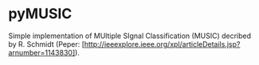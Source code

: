 # pyMUSIC
Simple implementation of MUltiple SIgnal Classification (MUSIC) decribed by R. Schmidt (Peper: [http://ieeexplore.ieee.org/xpl/articleDetails.jsp?arnumber=1143830]).
